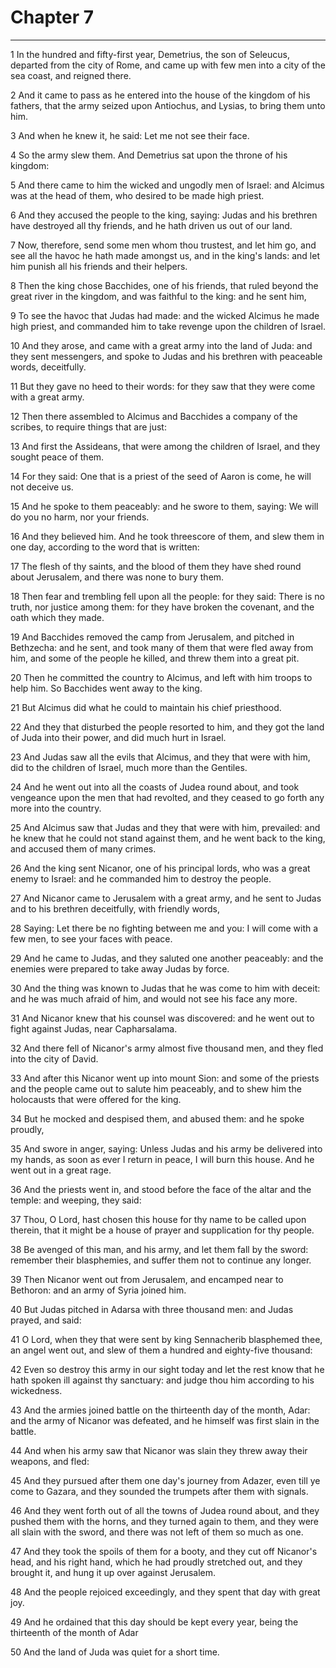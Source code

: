 # Chapter 7

***

1 In the hundred and fifty-first year, Demetrius, the son of Seleucus, departed from the city of Rome, and came up with few men into a city of the sea coast, and reigned there.

2 And it came to pass as he entered into the house of the kingdom of his fathers, that the army seized upon Antiochus, and Lysias, to bring them unto him.

3 And when he knew it, he said: Let me not see their face.

4 So the army slew them. And Demetrius sat upon the throne of his kingdom:

5 And there came to him the wicked and ungodly men of Israel: and Alcimus was at the head of them, who desired to be made high priest.

6 And they accused the people to the king, saying: Judas and his brethren have destroyed all thy friends, and he hath driven us out of our land.

7 Now, therefore, send some men whom thou trustest, and let him go, and see all the havoc he hath made amongst us, and in the king's lands: and let him punish all his friends and their helpers.

8 Then the king chose Bacchides, one of his friends, that ruled beyond the great river in the kingdom, and was faithful to the king: and he sent him,

9 To see the havoc that Judas had made: and the wicked Alcimus he made high priest, and commanded him to take revenge upon the children of Israel.

10 And they arose, and came with a great army into the land of Juda: and they sent messengers, and spoke to Judas and his brethren with peaceable words, deceitfully.

11 But they gave no heed to their words: for they saw that they were come with a great army.

12 Then there assembled to Alcimus and Bacchides a company of the scribes, to require things that are just:

13 And first the Assideans, that were among the children of Israel, and they sought peace of them.

14 For they said: One that is a priest of the seed of Aaron is come, he will not deceive us.

15 And he spoke to them peaceably: and he swore to them, saying: We will do you no harm, nor your friends.

16 And they believed him. And he took threescore of them, and slew them in one day, according to the word that is written:

17 The flesh of thy saints, and the blood of them they have shed round about Jerusalem, and there was none to bury them.

18 Then fear and trembling fell upon all the people: for they said: There is no truth, nor justice among them: for they have broken the covenant, and the oath which they made.

19 And Bacchides removed the camp from Jerusalem, and pitched in Bethzecha: and he sent, and took many of them that were fled away from him, and some of the people he killed, and threw them into a great pit.

20 Then he committed the country to Alcimus, and left with him troops to help him. So Bacchides went away to the king.

21 But Alcimus did what he could to maintain his chief priesthood.

22 And they that disturbed the people resorted to him, and they got the land of Juda into their power, and did much hurt in Israel.

23 And Judas saw all the evils that Alcimus, and they that were with him, did to the children of Israel, much more than the Gentiles.

24 And he went out into all the coasts of Judea round about, and took vengeance upon the men that had revolted, and they ceased to go forth any more into the country.

25 And Alcimus saw that Judas and they that were with him, prevailed: and he knew that he could not stand against them, and he went back to the king, and accused them of many crimes.

26 And the king sent Nicanor, one of his principal lords, who was a great enemy to Israel: and he commanded him to destroy the people.

27 And Nicanor came to Jerusalem with a great army, and he sent to Judas and to his brethren deceitfully, with friendly words,

28 Saying: Let there be no fighting between me and you: I will come with a few men, to see your faces with peace.

29 And he came to Judas, and they saluted one another peaceably: and the enemies were prepared to take away Judas by force.

30 And the thing was known to Judas that he was come to him with deceit: and he was much afraid of him, and would not see his face any more.

31 And Nicanor knew that his counsel was discovered: and he went out to fight against Judas, near Capharsalama.

32 And there fell of Nicanor's army almost five thousand men, and they fled into the city of David.

33 And after this Nicanor went up into mount Sion: and some of the priests and the people came out to salute him peaceably, and to shew him the holocausts that were offered for the king.

34 But he mocked and despised them, and abused them: and he spoke proudly,

35 And swore in anger, saying: Unless Judas and his army be delivered into my hands, as soon as ever I return in peace, I will burn this house. And he went out in a great rage.

36 And the priests went in, and stood before the face of the altar and the temple: and weeping, they said:

37 Thou, O Lord, hast chosen this house for thy name to be called upon therein, that it might be a house of prayer and supplication for thy people.

38 Be avenged of this man, and his army, and let them fall by the sword: remember their blasphemies, and suffer them not to continue any longer.

39 Then Nicanor went out from Jerusalem, and encamped near to Bethoron: and an army of Syria joined him.

40 But Judas pitched in Adarsa with three thousand men: and Judas prayed, and said:

41 O Lord, when they that were sent by king Sennacherib blasphemed thee, an angel went out, and slew of them a hundred and eighty-five thousand:

42 Even so destroy this army in our sight today and let the rest know that he hath spoken ill against thy sanctuary: and judge thou him according to his wickedness.

43 And the armies joined battle on the thirteenth day of the month, Adar: and the army of Nicanor was defeated, and he himself was first slain in the battle.

44 And when his army saw that Nicanor was slain they threw away their weapons, and fled:

45 And they pursued after them one day's journey from Adazer, even till ye come to Gazara, and they sounded the trumpets after them with signals.

46 And they went forth out of all the towns of Judea round about, and they pushed them with the horns, and they turned again to them, and they were all slain with the sword, and there was not left of them so much as one.

47 And they took the spoils of them for a booty, and they cut off Nicanor's head, and his right hand, which he had proudly stretched out, and they brought it, and hung it up over against Jerusalem.

48 And the people rejoiced exceedingly, and they spent that day with great joy.

49 And he ordained that this day should be kept every year, being the thirteenth of the month of Adar

50 And the land of Juda was quiet for a short time.

